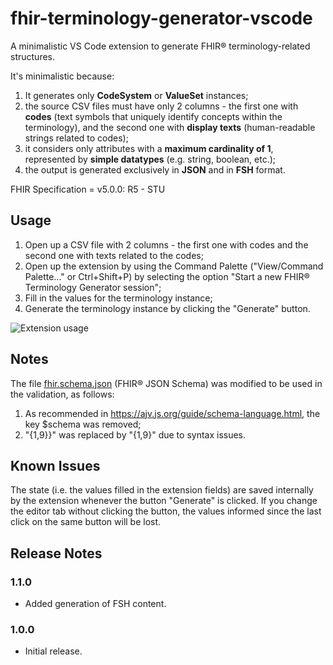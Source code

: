 # fhir-terminology-generator-vscode
A minimalistic VS Code extension to generate FHIR® terminology-related structures.  

It's minimalistic because:
1. It generates only __CodeSystem__ or __ValueSet__ instances;
2. the source CSV files must have only 2 columns - the first one with __codes__ (text symbols that uniquely identify concepts within the terminology), and the second one with __display texts__ (human-readable strings related to codes);
3. it considers only attributes with a __maximum cardinality of 1__, represented by __simple datatypes__ (e.g. string, boolean, etc.);
4. the output is generated exclusively in __JSON__ and in __FSH__ format.

FHIR Specification = v5.0.0: R5 - STU

## Usage
1. Open up a CSV file with 2 columns - the first one with codes and the second one with texts related to the codes;
2. Open up the extension by using the Command Palette ("View/Command Palette..." or Ctrl+Shift+P) by selecting the option "Start a new FHIR® Terminology Generator session";
3. Fill in the values for the terminology instance;
4. Generate the terminology instance by clicking the "Generate" button.

![Extension usage](resources/images/extension_usage.gif)

## Notes
The file [fhir.schema.json](resources/schemas/fhir.schema.json) (FHIR® JSON Schema) was modified to be used in the validation, as follows:
1. As recommended in https://ajv.js.org/guide/schema-language.html, the key $schema was removed;
2. "{1,9}}" was replaced by "{1,9}" due to syntax issues.

## Known Issues
The state (i.e. the values filled in the extension fields) are saved internally by the extension whenever the button "Generate" is clicked. If you change the editor tab without clicking the button, the values informed since the last click on the same button will be lost.

## Release Notes

### 1.1.0

- Added generation of FSH content.

### 1.0.0

- Initial release.
